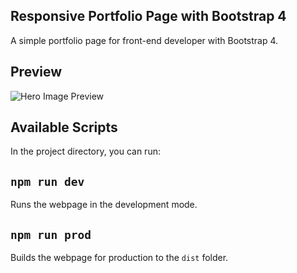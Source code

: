 ## Responsive Portfolio Page with Bootstrap 4
A simple portfolio page for front-end developer with Bootstrap 4.

## Preview
![Hero Image Preview](https://github.com/supermenkw/portfolio-template/blob/master/dist/responsive-preview.jpg)

## Available Scripts

In the project directory, you can run:

## `npm run dev`

Runs the webpage in the development mode.

## `npm run prod`

Builds the webpage for production to the `dist` folder.
